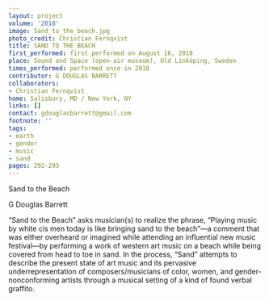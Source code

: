 ```yaml
---
layout: project
volume: '2018'
image: Sand_to_the_beach.jpg
photo_credit: Christian Fernqvist
title: SAND TO THE BEACH
first_performed: first performed on August 16, 2018
place: Sound and Space (open-air museum), Old Linköping, Sweden
times_performed: performed once in 2018
contributor: G DOUGLAS BARRETT
collaborators:
- Christian Fernqvist
home: Salisbury, MD / New York, NY
links: []
contact: gdouglasbarrett@gmail.com
footnote: ''
tags:
- earth
- gender
- music
- sand
pages: 292-293
---
```


Sand to the Beach

G Douglas Barrett

“Sand to the Beach” asks musician(s) to realize the phrase, “Playing music by white cis men today is like bringing sand to the beach”—a comment that was either overheard or imagined while attending an influential new music festival—by performing a work of western art music on a beach while being covered from head to toe in sand. In the process, “Sand” attempts to describe the present state of art music and its pervasive underrepresentation of composers/musicians of color, women, and gender-nonconforming artists through a musical setting of a kind of found verbal graffito.

